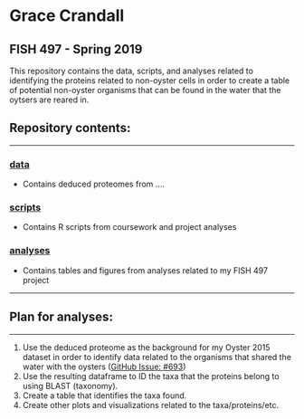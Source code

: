 # Grace Crandall 
## FISH 497 - Spring 2019

This repository contains the data, scripts, and analyses related to identifying the proteins related to non-oyster cells in order to create a table of potential non-oyster organisms that can be found in the water that the oytsers are reared in.

## Repository contents:
---
### [data](https://github.com/fish497-2019/GraceCrandall/tree/master/data)       
- Contains deduced proteomes from .... 

### [scripts](https://github.com/fish497-2019/GraceCrandall/tree/master/scripts)      
- Contains R scripts from coursework and project analyses

### [analyses](https://github.com/fish497-2019/GraceCrandall/blob/master/analyses/readme.md)     
- Contains tables and figures from analyses related to my FISH 497 project


---
## Plan for analyses:
---
1. Use the deduced proteome as the background for my Oyster 2015 dataset in order to identify data related to the organisms that shared the water with the oysters ([GitHub Issue: #693](https://github.com/RobertsLab/resources/issues/693))    
2. Use the resulting dataframe to ID the taxa that the proteins belong to using BLAST (taxonomy). 
3. Create a table that identifies the taxa found.
4. Create other plots and visualizations related to the taxa/proteins/etc. 
